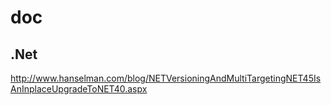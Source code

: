 # doc
## .Net
http://www.hanselman.com/blog/NETVersioningAndMultiTargetingNET45IsAnInplaceUpgradeToNET40.aspx

